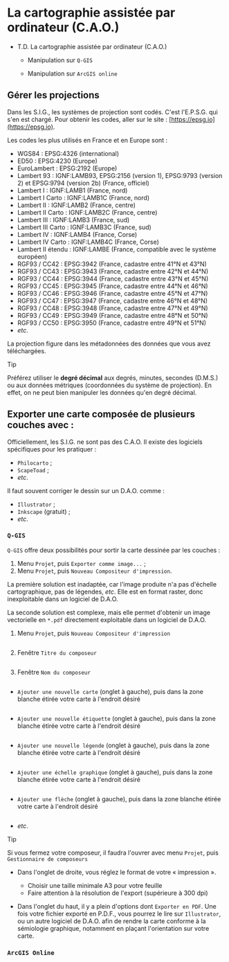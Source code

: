 # La cartographie assistée par ordinateur (C.A.O.)

- T.D. La cartographie assistée par ordinateur (C.A.O.)

	- Manipulation sur `Q-GIS`

	- Manipulation sur `ArcGIS online`

## Gérer les projections

Dans les S.I.G., les systèmes de projection sont codés. C'est l'E.P.S.G. qui s'en est chargé. Pour obtenir les codes, aller sur le site : [https://epsg.io](https://epsg.io).

Les codes les plus utilisés en France et en Europe sont :
- WGS84 : EPSG:4326 (international)
- ED50 : EPSG:4230 (Europe)
- EuroLambert : EPSG:2192 (Europe)
- Lambert 93 : IGNF:LAMB93, EPSG:2156 (version 1), EPSG:9793 (version 2) et EPSG:9794 (version 2b) (France, officiel)
- Lambert I : IGNF:LAMB1 (France, nord)
- Lambert I Carto : IGNF:LAMB1C (France, nord)
- Lambert II : IGNF:LAMB2 (France, centre)
- Lambert II Carto : IGNF:LAMB2C (France, centre)
- Lambert III : IGNF:LAMB3 (France, sud)
- Lambert III Carto : IGNF:LAMB3C (France, sud)
- Lambert IV : IGNF:LAMB4 (France, Corse)
- Lambert IV Carto : IGNF:LAMB4C (France, Corse)
- Lambert II étendu : IGNF:LAMBE (France, compatible avec le système européen)
- RGF93 / CC42 : EPSG:3942 (France, cadastre entre 41°N et 43°N)
- RGF93 / CC43 : EPSG:3943 (France, cadastre entre 42°N et 44°N)
- RGF93 / CC44 : EPSG:3944 (France, cadastre entre 43°N et 45°N)
- RGF93 / CC45 : EPSG:3945 (France, cadastre entre 44°N et 46°N)
- RGF93 / CC46 : EPSG:3946 (France, cadastre entre 45°N et 47°N)
- RGF93 / CC47 : EPSG:3947 (France, cadastre entre 46°N et 48°N)
- RGF93 / CC48 : EPSG:3948 (France, cadastre entre 47°N et 49°N)
- RGF93 / CC49 : EPSG:3949 (France, cadastre entre 48°N et 50°N)
- RGF93 / CC50 : EPSG:3950 (France, cadastre entre 49°N et 51°N)
- *etc*.

La projection figure dans les métadonnées des données que vous avez téléchargées.

> [!TIP]
> Préférez utiliser le **degré décimal** aux degrés, minutes, secondes (D.M.S.) ou aux données métriques (coordonnées du système de projection). En effet, on ne peut bien manipuler les données qu'en degré décimal.

## Exporter une carte composée de plusieurs couches avec :

Officiellement, les S.I.G. ne sont pas des C.A.O. Il existe des logiciels spécifiques pour les pratiquer :
- `Philocarto` ;
- `ScapeToad` ;
- *etc*.

Il faut souvent corriger le dessin sur un D.A.O. comme :
- `Illustrator` ;
- `Inkscape` (gratuit) ;
- *etc*.

### `Q-GIS`

`Q-GIS` offre deux possibilités pour sortir la carte dessinée par les couches :
1. Menu `Projet`, puis `Exporter comme image...` ;
2. Menu `Projet`, puis `Nouveau Compositeur d'impression`.

La première solution est inadaptée, car l'image produite n'a pas d'échelle cartographique, pas de légendes, *etc*. Elle est en format raster, donc inexploitable dans un logiciel de D.A.O.

La seconde solution est complexe, mais elle permet d'obtenir un image vectorielle en `*.pdf` directement exploitable dans un logiciel de D.A.O.
1. Menu `Projet`, puis `Nouveau Compositeur d'impression`

![]()

2. Fenêtre `Titre du composeur`

![]()

3. Fenêtre `Nom du composeur`

![]()

- `Ajouter une nouvelle carte` (onglet à gauche), puis dans la zone blanche étirée votre carte à l'endroit désiré

![]()

- `Ajouter une nouvelle étiquette` (onglet à gauche), puis dans la zone blanche étirée votre carte à l'endroit désiré

![]()

- `Ajouter une nouvelle légende` (onglet à gauche), puis dans la zone blanche étirée votre carte à l'endroit désiré

![]()

- `Ajouter une échelle graphique` (onglet à gauche), puis dans la zone blanche étirée votre carte à l'endroit désiré

![]()

- `Ajouter une flèche` (onglet à gauche), puis dans la zone blanche étirée votre carte à l'endroit désiré

![]()

- *etc*.

> [!TIP]
> Si vous fermez votre composeur, il faudra l'ouvrer avec menu `Projet`, puis `Gestionnaire de composeurs`

- Dans l'onglet de droite, vous réglez le format de votre « impression ».
	- Choisir une taille minimale A3 pour votre feuille
	- Faire attention à la résolution de l'export (supérieure à 300 dpi)

- Dans l'onglet du haut, il y a plein d'options dont `Exporter en PDF`. Une fois votre fichier exporté en P.D.F., vous pourrez le lire sur `Illustrator`, ou un autre logiciel de D.A.O. afin de rendre la carte conforme à la sémiologie graphique, notamment en plaçant l'orientation sur votre carte.

### `ArcGIS Online`


